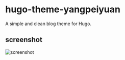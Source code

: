 # hugo-theme-yangpeiyuan
A simple and clean blog theme for Hugo.

## screenshot
![screenshot](https://user-images.githubusercontent.com/422424/252716991-77d27dd2-62cf-474b-bc6d-07c9231ef8ac.png)